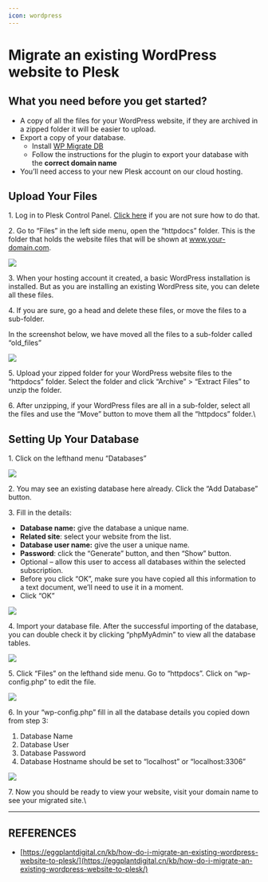 ```yaml
---
icon: wordpress
---
```


# Migrate an existing WordPress website to Plesk

## What you need before you get started?

* A copy of all the files for your WordPress website, if they are archived in a zipped folder it will be easier to upload.
* Export a copy of your database.
  * Install [WP Migrate DB](https://wordpress.org/plugins/wp-migrate-db/)
  * Follow the instructions for the plugin to export your database with the **correct domain name**
* You’ll need access to your new Plesk account on our cloud hosting.



## Upload Your Files

1\. Log in to Plesk Control Panel. [Click here](https://eggplantdigital.cn/kb/how-do-i-login-to-my-plesk-control-panel-account/) if you are not sure how to do that.

2\. Go to “Files” in the left side menu, open the “httpdocs” folder. This is the folder that holds the website files that will be shown at www.your-domain.com.

![](https://eggplant.b-cdn.net/wp-content/uploads/2021/09/file-manager-httpdocs.jpg)

3\. When your hosting account it created, a basic WordPress installation is installed. But as you are installing an existing WordPress site, you can delete all these files.

4\. If you are sure, go a head and delete these files, or move the files to a sub-folder.

In the screenshot below, we have moved all the files to a sub-folder called “old\_files”

![](https://eggplant.b-cdn.net/wp-content/uploads/2021/09/plesk-move-old-files.gif)

5\. Upload your zipped folder for your WordPress website files to the “httpdocs” folder. Select the folder and click “Archive” > “Extract Files” to unzip the folder.

6\. After unzipping, if your WordPress files are all in a sub-folder, select all the files and use the “Move” button to move them all the “httpdocs” folder.\


## Setting Up Your Database

1\. Click on the lefthand menu “Databases”

![](https://eggplant.b-cdn.net/wp-content/uploads/2021/09/plesk-setting-up-database.jpg)

2\. You may see an existing database here already. Click the “Add Database” button.

3\. Fill in the details:

* **Database name:** give the database a unique name.
* **Related site**: select your website from the list.
* **Database user name:** give the user a unique name.
* **Password**: click the “Generate” button, and then “Show” button.
* Optional – allow this user to access all databases within the selected subscription.
* Before you click “OK”, make sure you have copied all this information to a text document, we’ll need to use it in a moment.
* Click “OK”

![](https://eggplant.b-cdn.net/wp-content/uploads/2021/09/plesk-add-a-database.jpg)

4\. Import your database file. After the successful importing of the database, you can double check it by clicking “phpMyAdmin” to view all the database tables.

![](https://eggplant.b-cdn.net/wp-content/uploads/2021/09/plesk-import-db-dump.jpg)

5\. Click “Files” on the lefthand side menu. Go to “httpdocs”. Click on “wp-config.php” to edit the file.

![](https://eggplant.b-cdn.net/wp-content/uploads/2021/09/plesk-files-edit-wp-config-1.jpg)

6\. In your “wp-config.php” fill in all the database details you copied down from step 3:

1. Database Name
2. Database User
3. Database Password
4. Database Hostname should be set to “localhost” or “localhost:3306”

![](https://eggplant.b-cdn.net/wp-content/uploads/2021/09/plesk-files-add-wp-config-details.jpg)

7\. Now you should be ready to view your website, visit your domain name to see your migrated site.\


***

## REFERENCES

* [https://eggplantdigital.cn/kb/how-do-i-migrate-an-existing-wordpress-website-to-plesk/](https://eggplantdigital.cn/kb/how-do-i-migrate-an-existing-wordpress-website-to-plesk/)
